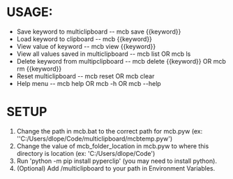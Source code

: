 # USAGE:
* Save keyword to multiclipboard -- mcb save {{keyword}}
* Load keyword to clipboard -- mcb {{keyword}}
* View value of keyword -- mcb view {{keyword}}
* View all values saved in multiclipboard -- mcb list OR mcb ls
* Delete keyword from multipclipboard -- mcb delete {{keyword}} OR mcb rm {{keyword}}
* Reset multiclipboard -- mcb reset OR mcb clear
* Help menu -- mcb help OR mcb -h OR mcb --help

# SETUP
1. Change the path in mcb.bat to the correct path for mcb.pyw (ex: ''C:/Users/dlope/Code/multiclipboard/mcbtemp.pyw')
2. Change the value of mcb_folder_location in mcb.pyw to where this directory is location (ex: 'C:/Users/dlope/Code')
3. Run 'python -m pip install pyperclip' (you may need to install python).
4. (Optional) Add /multiclipboard to your path in Environment Variables.
